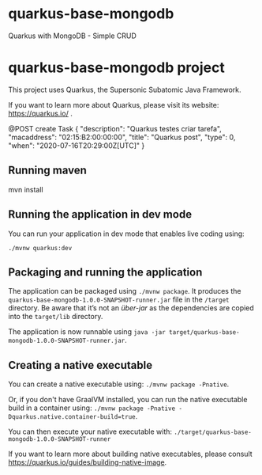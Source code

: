 # quarkus-base-mongodb
Quarkus with MongoDB - Simple CRUD

# quarkus-base-mongodb project

This project uses Quarkus, the Supersonic Subatomic Java Framework.

If you want to learn more about Quarkus, please visit its website: https://quarkus.io/ .

@POST create Task
{
  "description": "Quarkus testes criar tarefa",
  "macaddress": "02:15:B2:00:00:00",
  "title": "Quarkus post",
  "type": 0,
  "when": "2020-07-16T20:29:00Z[UTC]"
}

## Running maven 
mvn install

## Running the application in dev mode

You can run your application in dev mode that enables live coding using:
```
./mvnw quarkus:dev
```

## Packaging and running the application

The application can be packaged using `./mvnw package`.
It produces the `quarkus-base-mongodb-1.0.0-SNAPSHOT-runner.jar` file in the `/target` directory.
Be aware that it’s not an _über-jar_ as the dependencies are copied into the `target/lib` directory.

The application is now runnable using `java -jar target/quarkus-base-mongodb-1.0.0-SNAPSHOT-runner.jar`.

## Creating a native executable

You can create a native executable using: `./mvnw package -Pnative`.

Or, if you don't have GraalVM installed, you can run the native executable build in a container using: `./mvnw package -Pnative -Dquarkus.native.container-build=true`.

You can then execute your native executable with: `./target/quarkus-base-mongodb-1.0.0-SNAPSHOT-runner`

If you want to learn more about building native executables, please consult https://quarkus.io/guides/building-native-image.